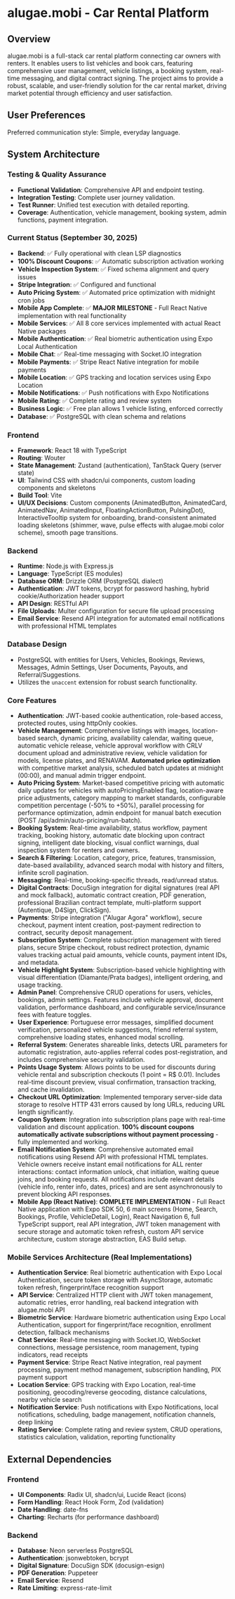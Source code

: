 # alugae.mobi - Car Rental Platform

## Overview
alugae.mobi is a full-stack car rental platform connecting car owners with renters. It enables users to list vehicles and book cars, featuring comprehensive user management, vehicle listings, a booking system, real-time messaging, and digital contract signing. The project aims to provide a robust, scalable, and user-friendly solution for the car rental market, driving market potential through efficiency and user satisfaction.

## User Preferences
Preferred communication style: Simple, everyday language.

## System Architecture

### Testing & Quality Assurance
- **Functional Validation**: Comprehensive API and endpoint testing.
- **Integration Testing**: Complete user journey validation.
- **Test Runner**: Unified test execution with detailed reporting.
- **Coverage**: Authentication, vehicle management, booking system, admin functions, payment integration.

### Current Status (September 30, 2025)
- **Backend**: ✅ Fully operational with clean LSP diagnostics
- **100% Discount Coupons**: ✅ Automatic subscription activation working
- **Vehicle Inspection System**: ✅ Fixed schema alignment and query issues
- **Stripe Integration**: ✅ Configured and functional
- **Auto Pricing System**: ✅ Automated price optimization with midnight cron jobs
- **Mobile App Complete**: ✅ **MAJOR MILESTONE** - Full React Native implementation with real functionality
- **Mobile Services**: ✅ All 8 core services implemented with actual React Native packages
- **Mobile Authentication**: ✅ Real biometric authentication using Expo Local Authentication
- **Mobile Chat**: ✅ Real-time messaging with Socket.IO integration
- **Mobile Payments**: ✅ Stripe React Native integration for mobile payments
- **Mobile Location**: ✅ GPS tracking and location services using Expo Location
- **Mobile Notifications**: ✅ Push notifications with Expo Notifications
- **Mobile Rating**: ✅ Complete rating and review system
- **Business Logic**: ✅ Free plan allows 1 vehicle listing, enforced correctly
- **Database**: ✅ PostgreSQL with clean schema and relations

### Frontend
- **Framework**: React 18 with TypeScript
- **Routing**: Wouter
- **State Management**: Zustand (authentication), TanStack Query (server state)
- **UI**: Tailwind CSS with shadcn/ui components, custom loading components and skeletons
- **Build Tool**: Vite
- **UI/UX Decisions**: Custom components (AnimatedButton, AnimatedCard, AnimatedNav, AnimatedInput, FloatingActionButton, PulsingDot), InteractiveTooltip system for onboarding, brand-consistent animated loading skeletons (shimmer, wave, pulse effects with alugae.mobi color scheme), smooth page transitions.

### Backend
- **Runtime**: Node.js with Express.js
- **Language**: TypeScript (ES modules)
- **Database ORM**: Drizzle ORM (PostgreSQL dialect)
- **Authentication**: JWT tokens, bcrypt for password hashing, hybrid cookie/Authorization header support
- **API Design**: RESTful API
- **File Uploads**: Multer configuration for secure file upload processing
- **Email Service**: Resend API integration for automated email notifications with professional HTML templates

### Database Design
- PostgreSQL with entities for Users, Vehicles, Bookings, Reviews, Messages, Admin Settings, User Documents, Payouts, and Referral/Suggestions.
- Utilizes the `unaccent` extension for robust search functionality.

### Core Features
- **Authentication**: JWT-based cookie authentication, role-based access, protected routes, using httpOnly cookies.
- **Vehicle Management**: Comprehensive listings with images, location-based search, dynamic pricing, availability calendar, waiting queue, automatic vehicle release, vehicle approval workflow with CRLV document upload and administrative review, vehicle validation for models, license plates, and RENAVAM. **Automated price optimization** with competitive market analysis, scheduled batch updates at midnight (00:00), and manual admin trigger endpoint.
- **Auto Pricing System**: Market-based competitive pricing with automatic daily updates for vehicles with autoPricingEnabled flag, location-aware price adjustments, category mapping to market standards, configurable competition percentage (-50% to +50%), parallel processing for performance optimization, admin endpoint for manual batch execution (POST /api/admin/auto-pricing/run-batch).
- **Booking System**: Real-time availability, status workflow, payment tracking, booking history, automatic date blocking upon contract signing, intelligent date blocking, visual conflict warnings, dual inspection system for renters and owners.
- **Search & Filtering**: Location, category, price, features, transmission, date-based availability, advanced search modal with history and filters, infinite scroll pagination.
- **Messaging**: Real-time, booking-specific threads, read/unread status.
- **Digital Contracts**: DocuSign integration for digital signatures (real API and mock fallback), automatic contract creation, PDF generation, professional Brazilian contract template, multi-platform support (Autentique, D4Sign, ClickSign).
- **Payments**: Stripe integration ("Alugar Agora" workflow), secure checkout, payment intent creation, post-payment redirection to contract, security deposit management.
- **Subscription System**: Complete subscription management with tiered plans, secure Stripe checkout, robust redirect protection, dynamic values tracking actual paid amounts, vehicle counts, payment intent IDs, and metadata.
- **Vehicle Highlight System**: Subscription-based vehicle highlighting with visual differentiation (Diamante/Prata badges), intelligent ordering, and usage tracking.
- **Admin Panel**: Comprehensive CRUD operations for users, vehicles, bookings, admin settings. Features include vehicle approval, document validation, performance dashboard, and configurable service/insurance fees with feature toggles.
- **User Experience**: Portuguese error messages, simplified document verification, personalized vehicle suggestions, friend referral system, comprehensive loading states, enhanced modal scrolling.
- **Referral System**: Generates shareable links, detects URL parameters for automatic registration, auto-applies referral codes post-registration, and includes comprehensive security validation.
- **Points Usage System**: Allows points to be used for discounts during vehicle rental and subscription checkouts (1 point = R$ 0.01). Includes real-time discount preview, visual confirmation, transaction tracking, and cache invalidation.
- **Checkout URL Optimization**: Implemented temporary server-side data storage to resolve HTTP 431 errors caused by long URLs, reducing URL length significantly.
- **Coupon System**: Integration into subscription plans page with real-time validation and discount application. **100% discount coupons automatically activate subscriptions without payment processing** - fully implemented and working.
- **Email Notification System**: Comprehensive automated email notifications using Resend API with professional HTML templates. Vehicle owners receive instant email notifications for ALL renter interactions: contact information unlock, chat initiation, waiting queue joins, and booking requests. All notifications include relevant details (vehicle info, renter info, dates, prices) and are sent asynchronously to prevent blocking API responses.
- **Mobile App (React Native)**: **COMPLETE IMPLEMENTATION** - Full React Native application with Expo SDK 50, 6 main screens (Home, Search, Bookings, Profile, VehicleDetail, Login), React Navigation 6, full TypeScript support, real API integration, JWT token management with secure storage and automatic token refresh, custom API service architecture, custom storage abstraction, EAS Build setup.

### Mobile Services Architecture (Real Implementations)
- **Authentication Service**: Real biometric authentication with Expo Local Authentication, secure token storage with AsyncStorage, automatic token refresh, fingerprint/face recognition support
- **API Service**: Centralized HTTP client with JWT token management, automatic retries, error handling, real backend integration with alugae.mobi API
- **Biometric Service**: Hardware biometric authentication using Expo Local Authentication, support for fingerprint/face recognition, enrollment detection, fallback mechanisms
- **Chat Service**: Real-time messaging with Socket.IO, WebSocket connections, message persistence, room management, typing indicators, read receipts
- **Payment Service**: Stripe React Native integration, real payment processing, payment method management, subscription handling, PIX payment support
- **Location Service**: GPS tracking with Expo Location, real-time positioning, geocoding/reverse geocoding, distance calculations, nearby vehicle search
- **Notification Service**: Push notifications with Expo Notifications, local notifications, scheduling, badge management, notification channels, deep linking
- **Rating Service**: Complete rating and review system, CRUD operations, statistics calculation, validation, reporting functionality

## External Dependencies

### Frontend
- **UI Components**: Radix UI, shadcn/ui, Lucide React (icons)
- **Form Handling**: React Hook Form, Zod (validation)
- **Date Handling**: date-fns
- **Charting**: Recharts (for performance dashboard)

### Backend
- **Database**: Neon serverless PostgreSQL
- **Authentication**: jsonwebtoken, bcrypt
- **Digital Signature**: DocuSign SDK (docusign-esign)
- **PDF Generation**: Puppeteer
- **Email Service**: Resend
- **Rate Limiting**: express-rate-limit